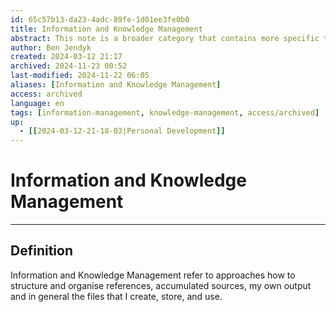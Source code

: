 ```yaml
---
id: 65c57b13-da23-4adc-89fe-1d01ee3fe0b0
title: Information and Knowledge Management
abstract: This note is a broader category that contains more specific topics related to my personal information and knowledge managment, generally how I structure and organise all of my files.
author: Ben Jendyk
created: 2024-03-12 21:17
archived: 2024-11-23 00:52
last-modified: 2024-11-22 06:05
aliases: [Information and Knowledge Management]
access: archived
language: en
tags: [information-management, knowledge-management, access/archived]
up:
  - [[2024-03-12-21-18-03|Personal Development]]
---
```


# Information and Knowledge Management

--- 

## Definition

Information and Knowledge Management refer to approaches how to structure and organise references, accumulated sources, my own output and in general the files that I create, store, and use.

